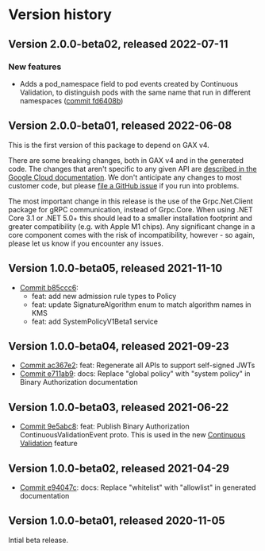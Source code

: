 # Version history

## Version 2.0.0-beta02, released 2022-07-11

### New features

- Adds a pod_namespace field to pod events created by Continuous Validation, to distinguish pods with the same name that run in different namespaces ([commit fd6408b](https://github.com/googleapis/google-cloud-dotnet/commit/fd6408b674f330694f87d105a233c5ddf5e508d8))

## Version 2.0.0-beta01, released 2022-06-08

This is the first version of this package to depend on GAX v4.

There are some breaking changes, both in GAX v4 and in the generated
code. The changes that aren't specific to any given API are [described in the Google Cloud
documentation](https://cloud.google.com/dotnet/docs/reference/help/breaking-gax4).
We don't anticipate any changes to most customer code, but please [file a
GitHub issue](https://github.com/googleapis/google-cloud-dotnet/issues/new/choose)
if you run into problems.

The most important change in this release is the use of the Grpc.Net.Client package
for gRPC communication, instead of Grpc.Core. When using .NET Core 3.1 or .NET 5.0+
this should lead to a smaller installation footprint and greater compatibility (e.g.
with Apple M1 chips). Any significant change in a core component comes with the risk
of incompatibility, however - so again, please let us know if you encounter any
issues.
## Version 1.0.0-beta05, released 2021-11-10

- [Commit b85ccc6](https://github.com/googleapis/google-cloud-dotnet/commit/b85ccc6):
  - feat: add new admission rule types to Policy
  - feat: update SignatureAlgorithm enum to match algorithm names in KMS
  - feat: add SystemPolicyV1Beta1 service

## Version 1.0.0-beta04, released 2021-09-23

- [Commit ac367e2](https://github.com/googleapis/google-cloud-dotnet/commit/ac367e2): feat: Regenerate all APIs to support self-signed JWTs
- [Commit e711ab9](https://github.com/googleapis/google-cloud-dotnet/commit/e711ab9): docs: Replace "global policy" with "system policy" in Binary Authorization documentation

## Version 1.0.0-beta03, released 2021-06-22

- [Commit 9e5abc8](https://github.com/googleapis/google-cloud-dotnet/commit/9e5abc8): feat: Publish Binary Authorization ContinuousValidationEvent proto. This is used in the new [Continuous Validation](https://cloud.google.com/binary-authorization/docs/overview-cv) feature

## Version 1.0.0-beta02, released 2021-04-29

- [Commit e94047c](https://github.com/googleapis/google-cloud-dotnet/commit/e94047c): docs: Replace "whitelist" with "allowlist" in generated documentation

## Version 1.0.0-beta01, released 2020-11-05

Intial beta release.


